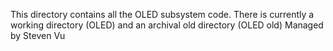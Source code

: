 This directory contains all the OLED subsystem code. There is currently a working directory (OLED) and an archival old directory (OLED old)
Managed by Steven Vu

